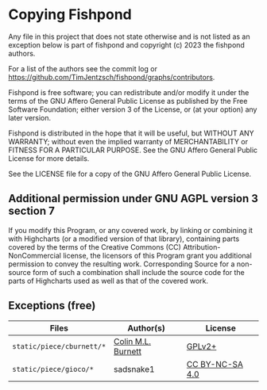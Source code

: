 # Copying Fishpond

Any file in this project that does not state otherwise and is not listed as an exception below is part of fishpond and copyright (c) 2023 the fishpond authors.

For a list of the authors see the commit log or <https://github.com/TimJentzsch/fishpond/graphs/contributors>.

Fishpond is free software; you can redistribute and/or modify it under the terms of the GNU Affero General Public License as published by the Free Software Foundation; either version 3 of the License, or (at your option) any later version.

Fishpond is distributed in the hope that it will be useful, but WITHOUT ANY WARRANTY; without even the implied warranty of MERCHANTABILITY or FITNESS FOR A PARTICULAR PURPOSE. See the GNU Affero General Public License for more details.

See the LICENSE file for a copy of the GNU Affero General Public License.

## Additional permission under GNU AGPL version 3 section 7

If you modify this Program, or any covered work, by linking or combining it with Highcharts (or a modified version of that library), containing parts covered by the terms of the Creative Commons (CC) Attribution-NonCommercial license, the licensors of this Program grant you additional permission to convey the resulting work. Corresponding Source for a non-source form of such a combination shall include the source code for the parts of Highcharts used as well as that of the covered work.

## Exceptions (free)

| Files                     | Author(s)                                                         | License                                                               |
| ------------------------- | ----------------------------------------------------------------- | --------------------------------------------------------------------- |
| `static/piece/cburnett/*` | [Colin M.L. Burnett](https://en.wikipedia.org/wiki/User:Cburnett) | [GPLv2+](https://www.gnu.org/licenses/gpl-2.0.txt)                    |
| `static/piece/gioco/*`    | sadsnake1                                                         | [CC BY-NC-SA 4.0](https://creativecommons.org/licenses/by-nc-sa/4.0/) |
